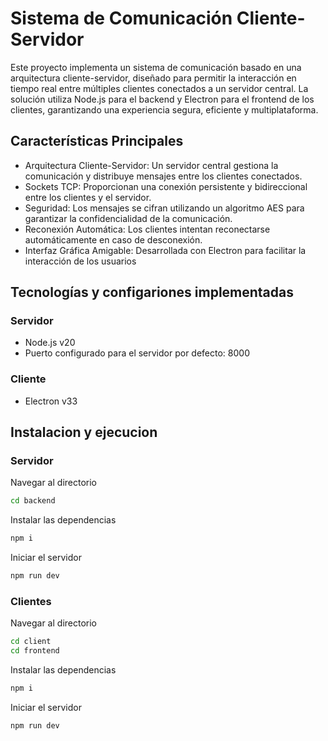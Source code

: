 # Sistema de Comunicación Cliente-Servidor
Este proyecto implementa un sistema de comunicación basado en una arquitectura cliente-servidor, diseñado para permitir la interacción en tiempo real entre múltiples clientes conectados a un servidor central. La solución utiliza Node.js para el backend y Electron para el frontend de los clientes, garantizando una experiencia segura, eficiente y multiplataforma.

## Características Principales
* Arquitectura Cliente-Servidor: Un servidor central gestiona la comunicación y distribuye mensajes entre los clientes conectados.
* Sockets TCP: Proporcionan una conexión persistente y bidireccional entre los clientes y el servidor.
* Seguridad: Los mensajes se cifran utilizando un algoritmo AES para garantizar la confidencialidad de la comunicación.
* Reconexión Automática: Los clientes intentan reconectarse automáticamente en caso de desconexión.
* Interfaz Gráfica Amigable: Desarrollada con Electron para facilitar la interacción de los usuarios

## Tecnologías y configariones implementadas
### Servidor
* Node.js v20
* Puerto configurado para el servidor por defecto: 8000

### Cliente
* Electron v33

## Instalacion y ejecucion
### Servidor
Navegar al directorio

```bash
cd backend
```

Instalar las dependencias

```bash
npm i
```

Iniciar el servidor
```bash
npm run dev
```

### Clientes
Navegar al directorio

```bash
cd client
cd frontend
```

Instalar las dependencias

```bash
npm i
```

Iniciar el servidor
```bash
npm run dev
```
